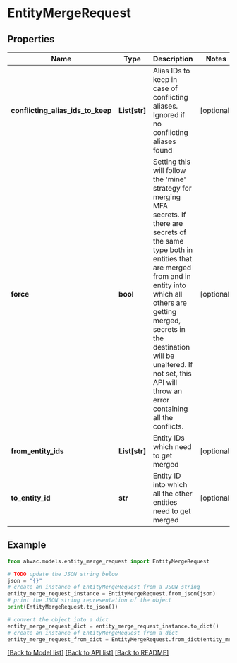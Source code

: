 # EntityMergeRequest


## Properties

Name | Type | Description | Notes
------------ | ------------- | ------------- | -------------
**conflicting_alias_ids_to_keep** | **List[str]** | Alias IDs to keep in case of conflicting aliases. Ignored if no conflicting aliases found | [optional] 
**force** | **bool** | Setting this will follow the &#39;mine&#39; strategy for merging MFA secrets. If there are secrets of the same type both in entities that are merged from and in entity into which all others are getting merged, secrets in the destination will be unaltered. If not set, this API will throw an error containing all the conflicts. | [optional] 
**from_entity_ids** | **List[str]** | Entity IDs which need to get merged | [optional] 
**to_entity_id** | **str** | Entity ID into which all the other entities need to get merged | [optional] 

## Example

```python
from ahvac.models.entity_merge_request import EntityMergeRequest

# TODO update the JSON string below
json = "{}"
# create an instance of EntityMergeRequest from a JSON string
entity_merge_request_instance = EntityMergeRequest.from_json(json)
# print the JSON string representation of the object
print(EntityMergeRequest.to_json())

# convert the object into a dict
entity_merge_request_dict = entity_merge_request_instance.to_dict()
# create an instance of EntityMergeRequest from a dict
entity_merge_request_from_dict = EntityMergeRequest.from_dict(entity_merge_request_dict)
```
[[Back to Model list]](../README.md#documentation-for-models) [[Back to API list]](../README.md#documentation-for-api-endpoints) [[Back to README]](../README.md)


